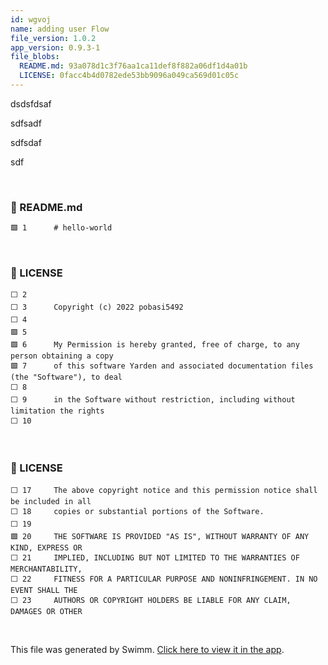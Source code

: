```yaml
---
id: wgvoj
name: adding user Flow
file_version: 1.0.2
app_version: 0.9.3-1
file_blobs:
  README.md: 93a078d1c3f76aa1ca11def8f882a06df1d4a01b
  LICENSE: 0facc4b4d0782ede53bb9096a049ca569d01c05c
---
```


dsdsfdsaf 

 sdfsadf 

 sdfsdaf 

 sdf

<br/>

<!-- NOTE-swimm-snippet: the lines below link your snippet to Swimm -->
### 📄 README.md
```markdown
🟩 1      # hello-world
```

<br/>

<!-- NOTE-swimm-snippet: the lines below link your snippet to Swimm -->
### 📄 LICENSE
```
⬜ 2      
⬜ 3      Copyright (c) 2022 pobasi5492
⬜ 4      
🟩 5      
🟩 6      My Permission is hereby granted, free of charge, to any person obtaining a copy
🟩 7      of this software Yarden and associated documentation files (the "Software"), to deal
⬜ 8      
⬜ 9      in the Software without restriction, including without limitation the rights
⬜ 10     
```

<br/>

<!-- NOTE-swimm-snippet: the lines below link your snippet to Swimm -->
### 📄 LICENSE
```
⬜ 17     The above copyright notice and this permission notice shall be included in all
⬜ 18     copies or substantial portions of the Software.
⬜ 19     
🟩 20     THE SOFTWARE IS PROVIDED "AS IS", WITHOUT WARRANTY OF ANY KIND, EXPRESS OR
⬜ 21     IMPLIED, INCLUDING BUT NOT LIMITED TO THE WARRANTIES OF MERCHANTABILITY,
⬜ 22     FITNESS FOR A PARTICULAR PURPOSE AND NONINFRINGEMENT. IN NO EVENT SHALL THE
⬜ 23     AUTHORS OR COPYRIGHT HOLDERS BE LIABLE FOR ANY CLAIM, DAMAGES OR OTHER
```

<br/>

This file was generated by Swimm. [Click here to view it in the app](https://app.swimm.io/repos/Z2l0aHViJTNBJTNBaGVsbG8td29ybGQlM0ElM0Fwb2Jhc2k1NDky/docs/wgvoj).